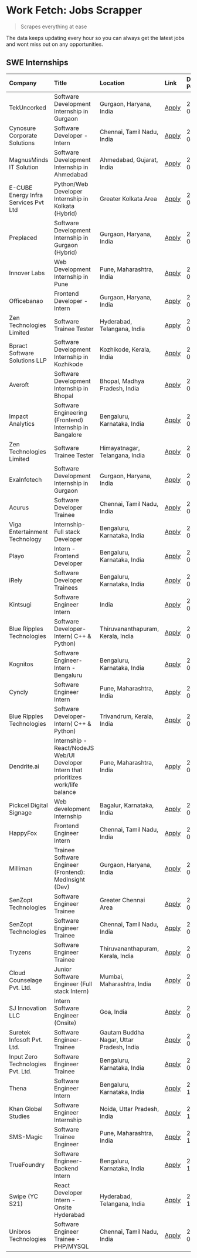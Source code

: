 # Work Fetch: Jobs Scrapper
> Scrapes everything at ease

The data keeps updating every hour so you can always get the latest jobs and wont miss out on any opportunities.

## SWE Internships
<!--START_SECTION:workfetch-->
| Company                              | Title                                                                                | Location                                  | Link                                                                                                                                                                                                                                                                                              | Date Posted   |
|:-------------------------------------|:-------------------------------------------------------------------------------------|:------------------------------------------|:--------------------------------------------------------------------------------------------------------------------------------------------------------------------------------------------------------------------------------------------------------------------------------------------------|:--------------|
| TekUncorked                          | Software Development Internship in Gurgaon                                           | Gurgaon, Haryana, India                   | [Apply](https://in.linkedin.com/jobs/view/software-development-internship-in-gurgaon-at-tekuncorked-3887479133?position=16&pageNum=0&refId=8UFRJVe2o9ilpeZ1LIwMlg%3D%3D&trackingId=0%2BfoJ9jIG%2F0u6SeC7JkaOg%3D%3D&trk=public_jobs_jserp-result_search-card)                                     | 2024-04-05    |
| Cynosure Corporate Solutions         | Software Developer -Intern                                                           | Chennai, Tamil Nadu, India                | [Apply](https://in.linkedin.com/jobs/view/software-developer-intern-at-cynosure-corporate-solutions-3884767755?position=38&pageNum=0&refId=8UFRJVe2o9ilpeZ1LIwMlg%3D%3D&trackingId=pxSbJeLDoi80Tb%2Fv9CqQUw%3D%3D&trk=public_jobs_jserp-result_search-card)                                       | 2024-04-04    |
| MagnusMinds IT Solution              | Software Development Internship in Ahmedabad                                         | Ahmedabad, Gujarat, India                 | [Apply](https://in.linkedin.com/jobs/view/software-development-internship-in-ahmedabad-at-magnusminds-it-solution-3883933909?position=46&pageNum=0&refId=8UFRJVe2o9ilpeZ1LIwMlg%3D%3D&trackingId=dS1wzjsN7Dj5Yksi3n9Gmg%3D%3D&trk=public_jobs_jserp-result_search-card)                           | 2024-04-03    |
| E-CUBE Energy Infra Services Pvt Ltd | Python/Web Developer Internship in Kolkata (Hybrid)                                  | Greater Kolkata Area                      | [Apply](https://in.linkedin.com/jobs/view/python-web-developer-internship-in-kolkata-hybrid-at-e-cube-energy-infra-services-pvt-ltd-3882160442?position=26&pageNum=0&refId=8UFRJVe2o9ilpeZ1LIwMlg%3D%3D&trackingId=08pS8Ml1B%2Fzp2EGJ4vFmxA%3D%3D&trk=public_jobs_jserp-result_search-card)       | 2024-04-02    |
| Preplaced                            | Software Development Internship in Gurgaon (Hybrid)                                  | Gurgaon, Haryana, India                   | [Apply](https://in.linkedin.com/jobs/view/software-development-internship-in-gurgaon-hybrid-at-preplaced-3880567870?position=27&pageNum=0&refId=8UFRJVe2o9ilpeZ1LIwMlg%3D%3D&trackingId=kYGRBYcFEEYl3ykUEev%2FAg%3D%3D&trk=public_jobs_jserp-result_search-card)                                  | 2024-04-01    |
| Innover Labs                         | Web Development Internship in Pune                                                   | Pune, Maharashtra, India                  | [Apply](https://in.linkedin.com/jobs/view/web-development-internship-in-pune-at-innover-labs-3875494237?position=9&pageNum=0&refId=8UFRJVe2o9ilpeZ1LIwMlg%3D%3D&trackingId=zPZrbIiBaIkiRias6exg6A%3D%3D&trk=public_jobs_jserp-result_search-card)                                                 | 2024-03-28    |
| Officebanao                          | Frontend Developer - Intern                                                          | Gurgaon, Haryana, India                   | [Apply](https://in.linkedin.com/jobs/view/frontend-developer-intern-at-officebanao-3871265915?position=15&pageNum=0&refId=8UFRJVe2o9ilpeZ1LIwMlg%3D%3D&trackingId=w2l1UhpNX09lLM661OBJhg%3D%3D&trk=public_jobs_jserp-result_search-card)                                                          | 2024-03-28    |
| Zen Technologies Limited             | Software Trainee Tester                                                              | Hyderabad, Telangana, India               | [Apply](https://in.linkedin.com/jobs/view/software-trainee-tester-at-zen-technologies-limited-3872036112?position=14&pageNum=0&refId=8UFRJVe2o9ilpeZ1LIwMlg%3D%3D&trackingId=8%2Fwkav3DmRasjx%2BuC2emjg%3D%3D&trk=public_jobs_jserp-result_search-card)                                           | 2024-03-27    |
| Bpract Software Solutions LLP        | Software Development Internship in Kozhikode                                         | Kozhikode, Kerala, India                  | [Apply](https://in.linkedin.com/jobs/view/software-development-internship-in-kozhikode-at-bpract-software-solutions-llp-3874054300?position=23&pageNum=0&refId=8UFRJVe2o9ilpeZ1LIwMlg%3D%3D&trackingId=fC0IvJ89l66dnvuwVC3SGw%3D%3D&trk=public_jobs_jserp-result_search-card)                     | 2024-03-27    |
| Averoft                              | Software Development Internship in Bhopal                                            | Bhopal, Madhya Pradesh, India             | [Apply](https://in.linkedin.com/jobs/view/software-development-internship-in-bhopal-at-averoft-3874051550?position=52&pageNum=0&refId=8UFRJVe2o9ilpeZ1LIwMlg%3D%3D&trackingId=SYidXYCjBYhWPph8CnOlwA%3D%3D&trk=public_jobs_jserp-result_search-card)                                              | 2024-03-27    |
| Impact Analytics                     | Software Engineering (Frontend) Internship in Bangalore                              | Bengaluru, Karnataka, India               | [Apply](https://in.linkedin.com/jobs/view/software-engineering-frontend-internship-in-bangalore-at-impact-analytics-3872535077?position=5&pageNum=0&refId=8UFRJVe2o9ilpeZ1LIwMlg%3D%3D&trackingId=28TIVr3Wm%2BE1dgMj1zz0gQ%3D%3D&trk=public_jobs_jserp-result_search-card)                        | 2024-03-26    |
| Zen Technologies Limited             | Software Trainee Tester                                                              | Himayatnagar, Telangana, India            | [Apply](https://in.linkedin.com/jobs/view/software-trainee-tester-at-zen-technologies-limited-3872100214?position=12&pageNum=0&refId=8UFRJVe2o9ilpeZ1LIwMlg%3D%3D&trackingId=p%2FSYVPQ4w%2FsSd5khrlNOyg%3D%3D&trk=public_jobs_jserp-result_search-card)                                           | 2024-03-26    |
| ExaInfotech                          | Software Development Internship in Gurgaon                                           | Gurgaon, Haryana, India                   | [Apply](https://in.linkedin.com/jobs/view/software-development-internship-in-gurgaon-at-exainfotech-3872534185?position=18&pageNum=0&refId=8UFRJVe2o9ilpeZ1LIwMlg%3D%3D&trackingId=c5QcJJ4ZTx15WJriX7%2B%2BcA%3D%3D&trk=public_jobs_jserp-result_search-card)                                     | 2024-03-26    |
| Acurus                               | Software Developer Trainee                                                           | Chennai, Tamil Nadu, India                | [Apply](https://in.linkedin.com/jobs/view/software-developer-trainee-at-acurus-3871400616?position=25&pageNum=0&refId=8UFRJVe2o9ilpeZ1LIwMlg%3D%3D&trackingId=XzQtzlypyP%2FlcHDPfxeqQg%3D%3D&trk=public_jobs_jserp-result_search-card)                                                            | 2024-03-26    |
| Viga Entertainment Technology        | Internship-Full stack Developer                                                      | Bengaluru, Karnataka, India               | [Apply](https://in.linkedin.com/jobs/view/internship-full-stack-developer-at-viga-entertainment-technology-3870669789?position=33&pageNum=0&refId=8UFRJVe2o9ilpeZ1LIwMlg%3D%3D&trackingId=9uW7wzuVCRN4AyfKqYukCw%3D%3D&trk=public_jobs_jserp-result_search-card)                                  | 2024-03-25    |
| Playo                                | Intern - Frontend Developer                                                          | Bengaluru, Karnataka, India               | [Apply](https://in.linkedin.com/jobs/view/intern-frontend-developer-at-playo-3864131172?position=7&pageNum=0&refId=8UFRJVe2o9ilpeZ1LIwMlg%3D%3D&trackingId=va893%2BKAyCCIngY5ggRYtQ%3D%3D&trk=public_jobs_jserp-result_search-card)                                                               | 2024-03-22    |
| iRely                                | Software Developer Trainees                                                          | Bengaluru, Karnataka, India               | [Apply](https://in.linkedin.com/jobs/view/software-developer-trainees-at-irely-3860566039?position=3&pageNum=0&refId=8UFRJVe2o9ilpeZ1LIwMlg%3D%3D&trackingId=%2BYRw3LFHlNh6aykFJe%2BlfA%3D%3D&trk=public_jobs_jserp-result_search-card)                                                           | 2024-03-18    |
| Kintsugi                             | Software Engineer Intern                                                             | India                                     | [Apply](https://in.linkedin.com/jobs/view/software-engineer-intern-at-kintsugi-3857074071?position=39&pageNum=0&refId=8UFRJVe2o9ilpeZ1LIwMlg%3D%3D&trackingId=i02U3WUyXGh12f6mVS9zhw%3D%3D&trk=public_jobs_jserp-result_search-card)                                                              | 2024-03-16    |
| Blue Ripples Technologies            | Software Developer- Intern( C++ & Python)                                            | Thiruvananthapuram, Kerala, India         | [Apply](https://in.linkedin.com/jobs/view/software-developer-intern-c%2B%2B-python-at-blue-ripples-technologies-3855594494?position=21&pageNum=0&refId=8UFRJVe2o9ilpeZ1LIwMlg%3D%3D&trackingId=Sfnza9NNBJSz%2BP3qHHKyfg%3D%3D&trk=public_jobs_jserp-result_search-card)                           | 2024-03-14    |
| Kognitos                             | Software Engineer-Intern -Bengaluru                                                  | Bengaluru, Karnataka, India               | [Apply](https://in.linkedin.com/jobs/view/software-engineer-intern-bengaluru-at-kognitos-3855361239?position=10&pageNum=0&refId=8UFRJVe2o9ilpeZ1LIwMlg%3D%3D&trackingId=d9Lu31ZU8QMW9he5zLYlMw%3D%3D&trk=public_jobs_jserp-result_search-card)                                                    | 2024-03-13    |
| Cyncly                               | Software Engineer Intern                                                             | Pune, Maharashtra, India                  | [Apply](https://in.linkedin.com/jobs/view/software-engineer-intern-at-cyncly-3853990178?position=22&pageNum=0&refId=8UFRJVe2o9ilpeZ1LIwMlg%3D%3D&trackingId=KoIWhDAEKvJ%2FMWEomsI3Rg%3D%3D&trk=public_jobs_jserp-result_search-card)                                                              | 2024-03-13    |
| Blue Ripples Technologies            | Software Developer- Intern( C++  & Python)                                           | Trivandrum, Kerala, India                 | [Apply](https://in.linkedin.com/jobs/view/software-developer-intern-c%2B%2B-python-at-blue-ripples-technologies-3856150730?position=24&pageNum=0&refId=8UFRJVe2o9ilpeZ1LIwMlg%3D%3D&trackingId=BNjqFFXnPCeQLN4zt90xrw%3D%3D&trk=public_jobs_jserp-result_search-card)                             | 2024-03-13    |
| Dendrite.ai                          | Internship - React/NodeJS Web/UI Developer Intern that prioritizes work/life balance | Pune, Maharashtra, India                  | [Apply](https://in.linkedin.com/jobs/view/internship-react-nodejs-web-ui-developer-intern-that-prioritizes-work-life-balance-at-dendrite-ai-3853583200?position=41&pageNum=0&refId=8UFRJVe2o9ilpeZ1LIwMlg%3D%3D&trackingId=9KRRXFnfPDZJNnlWqhhWxw%3D%3D&trk=public_jobs_jserp-result_search-card) | 2024-03-12    |
| Pickcel Digital Signage              | Web development Internship                                                           | Bagalur, Karnataka, India                 | [Apply](https://in.linkedin.com/jobs/view/web-development-internship-at-pickcel-digital-signage-3849506118?position=59&pageNum=0&refId=8UFRJVe2o9ilpeZ1LIwMlg%3D%3D&trackingId=UPubgmJG7ma0MGRIe5UyAw%3D%3D&trk=public_jobs_jserp-result_search-card)                                             | 2024-03-08    |
| HappyFox                             | Frontend Engineer Intern                                                             | Chennai, Tamil Nadu, India                | [Apply](https://in.linkedin.com/jobs/view/frontend-engineer-intern-at-happyfox-3848357951?position=54&pageNum=0&refId=8UFRJVe2o9ilpeZ1LIwMlg%3D%3D&trackingId=OwNp0n1h8GZkpJpneSy%2BOg%3D%3D&trk=public_jobs_jserp-result_search-card)                                                            | 2024-03-07    |
| Milliman                             | Trainee Software Engineer (Frontend): MedInsight (Dev)                               | Gurgaon, Haryana, India                   | [Apply](https://in.linkedin.com/jobs/view/trainee-software-engineer-frontend-medinsight-dev-at-milliman-3792874280?position=13&pageNum=0&refId=8UFRJVe2o9ilpeZ1LIwMlg%3D%3D&trackingId=Zknxv%2B8x1gnNDAqb2EFjzA%3D%3D&trk=public_jobs_jserp-result_search-card)                                   | 2024-03-01    |
| SenZopt Technologies                 | Software Engineer Trainee                                                            | Greater Chennai Area                      | [Apply](https://in.linkedin.com/jobs/view/software-engineer-trainee-at-senzopt-technologies-3827688781?position=42&pageNum=0&refId=8UFRJVe2o9ilpeZ1LIwMlg%3D%3D&trackingId=2Uw2JYYxY32tOG%2FmcmRgeQ%3D%3D&trk=public_jobs_jserp-result_search-card)                                               | 2024-02-12    |
| SenZopt Technologies                 | Software Engineer Trainee                                                            | Chennai, Tamil Nadu, India                | [Apply](https://in.linkedin.com/jobs/view/software-engineer-trainee-at-senzopt-technologies-3827686880?position=56&pageNum=0&refId=8UFRJVe2o9ilpeZ1LIwMlg%3D%3D&trackingId=HNizVN5C74qCTBBt75aESA%3D%3D&trk=public_jobs_jserp-result_search-card)                                                 | 2024-02-12    |
| Tryzens                              | Software Engineer Trainee                                                            | Thiruvananthapuram, Kerala, India         | [Apply](https://in.linkedin.com/jobs/view/software-engineer-trainee-at-tryzens-3809363491?position=45&pageNum=0&refId=8UFRJVe2o9ilpeZ1LIwMlg%3D%3D&trackingId=fK18wlG2%2FDckQliS8oJn2w%3D%3D&trk=public_jobs_jserp-result_search-card)                                                            | 2024-01-18    |
| Cloud Counselage Pvt. Ltd.           | Junior Software Engineer (Full stack Intern)                                         | Mumbai, Maharashtra, India                | [Apply](https://in.linkedin.com/jobs/view/junior-software-engineer-full-stack-intern-at-cloud-counselage-pvt-ltd-3803132814?position=35&pageNum=0&refId=8UFRJVe2o9ilpeZ1LIwMlg%3D%3D&trackingId=HFousouSYMacc4uaTdAtpQ%3D%3D&trk=public_jobs_jserp-result_search-card)                            | 2024-01-11    |
| SJ Innovation LLC                    | Intern Software Engineer (Onsite)                                                    | Goa, India                                | [Apply](https://in.linkedin.com/jobs/view/intern-software-engineer-onsite-at-sj-innovation-llc-3799959011?position=51&pageNum=0&refId=8UFRJVe2o9ilpeZ1LIwMlg%3D%3D&trackingId=%2FE%2B61GcW4HaE7zKP3IgHWg%3D%3D&trk=public_jobs_jserp-result_search-card)                                          | 2024-01-11    |
| Suretek Infosoft Pvt. Ltd.           | Software Engineer-Trainee                                                            | Gautam Buddha Nagar, Uttar Pradesh, India | [Apply](https://in.linkedin.com/jobs/view/software-engineer-trainee-at-suretek-infosoft-pvt-ltd-3800934643?position=30&pageNum=0&refId=8UFRJVe2o9ilpeZ1LIwMlg%3D%3D&trackingId=zZmjhZgXgTGAaXnt2A2bXQ%3D%3D&trk=public_jobs_jserp-result_search-card)                                             | 2024-01-09    |
| Input Zero Technologies Pvt. Ltd.    | Software Engineer Trainee                                                            | Bengaluru, Karnataka, India               | [Apply](https://in.linkedin.com/jobs/view/software-engineer-trainee-at-input-zero-technologies-pvt-ltd-3800927643?position=37&pageNum=0&refId=8UFRJVe2o9ilpeZ1LIwMlg%3D%3D&trackingId=eH6KHPiXPTa%2FNDZBhOSHiQ%3D%3D&trk=public_jobs_jserp-result_search-card)                                    | 2024-01-09    |
| Thena                                | Software Engineer Intern                                                             | Bengaluru, Karnataka, India               | [Apply](https://in.linkedin.com/jobs/view/software-engineer-intern-at-thena-3778731751?position=28&pageNum=0&refId=8UFRJVe2o9ilpeZ1LIwMlg%3D%3D&trackingId=zpOpRwUkTG1PxdTzTq%2By%2FA%3D%3D&trk=public_jobs_jserp-result_search-card)                                                             | 2023-12-05    |
| Khan Global Studies                  | Software Engineer Internship                                                         | Noida, Uttar Pradesh, India               | [Apply](https://in.linkedin.com/jobs/view/software-engineer-internship-at-khan-global-studies-3766942197?position=58&pageNum=0&refId=8UFRJVe2o9ilpeZ1LIwMlg%3D%3D&trackingId=h%2FwoQ%2FYK4%2BOPaHI46hD9zQ%3D%3D&trk=public_jobs_jserp-result_search-card)                                         | 2023-11-27    |
| SMS-Magic                            | Software Trainee Engineer                                                            | Pune, Maharashtra, India                  | [Apply](https://in.linkedin.com/jobs/view/software-trainee-engineer-at-sms-magic-3761409781?position=36&pageNum=0&refId=8UFRJVe2o9ilpeZ1LIwMlg%3D%3D&trackingId=5xl1iNlkNUD1KN3H5chBbg%3D%3D&trk=public_jobs_jserp-result_search-card)                                                            | 2023-11-16    |
| TrueFoundry                          | Software Engineer-Backend Intern                                                     | Bengaluru, Karnataka, India               | [Apply](https://in.linkedin.com/jobs/view/software-engineer-backend-intern-at-truefoundry-3779508170?position=40&pageNum=0&refId=8UFRJVe2o9ilpeZ1LIwMlg%3D%3D&trackingId=PdxC9g8a6rOWzbPrNH66xQ%3D%3D&trk=public_jobs_jserp-result_search-card)                                                   | 2023-11-10    |
| Swipe (YC S21)                       | React Developer Intern - Onsite Hyderabad                                            | Hyderabad, Telangana, India               | [Apply](https://in.linkedin.com/jobs/view/react-developer-intern-onsite-hyderabad-at-swipe-yc-s21-3737600089?position=47&pageNum=0&refId=8UFRJVe2o9ilpeZ1LIwMlg%3D%3D&trackingId=pLzAv9aI1OP0ee0xQxuXhQ%3D%3D&trk=public_jobs_jserp-result_search-card)                                           | 2023-10-13    |
| Unibros Technologies                 | Software Engineer Trainee - PHP/MYSQL                                                | Chennai, Tamil Nadu, India                | [Apply](https://in.linkedin.com/jobs/view/software-engineer-trainee-php-mysql-at-unibros-technologies-3656599241?position=44&pageNum=0&refId=8UFRJVe2o9ilpeZ1LIwMlg%3D%3D&trackingId=IJbWgRH%2F3k5qOIk6JLx2Rw%3D%3D&trk=public_jobs_jserp-result_search-card)                                     | 2023-06-12    |
<!--END_SECTION:workfetch-->
